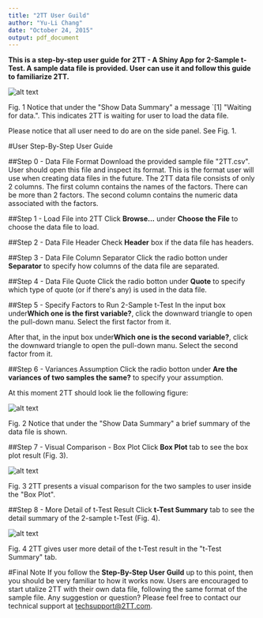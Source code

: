 ```yaml
---
title: "2TT User Guild"
author: "Yu-Li Chang"
date: "October 24, 2015"
output: pdf_document
---
```


**This is a step-by-step user guide for 2TT - A Shiny App for 2-Sample t-Test. A sample data file is provided. User can use it and follow this guide to familiarize 2TT.**

![alt text](http://i.imgur.com/QPqmDnv.png)

Fig. 1 Notice that under the "Show Data Summary" a message `[1] "Waiting for data.". This indicates 2TT is waiting for user to load the data file.

Please notice that all user need to do are on the side panel. See Fig. 1.

#User Step-By-Step User Guide

##Step 0 - Data File Format
Download the provided sample file "2TT.csv". User should open this file and inspect its format. This is the format user will use when creating data files in the future. The 2TT data file consists of only 2 columns. The first column contains the names of the factors. There can be more than 2 factors. The second column contains the numeric data associated with the factors.

##Step 1 - Load File into 2TT
Click **Browse...** under **Choose the File** to choose the data file to load.

##Step 2 - Data File Header
Check **Header** box if the data file has headers.

##Step 3 - Data File Column Separator
Click the radio botton under **Separator** to specify how columns of the data file are separated.

##Step 4 - Data File Quote
Click the radio botton under **Quote** to specify which type of quote (or if there's any) is used in the data file.

##Step 5 - Specify Factors to Run 2-Sample t-Test
In the input box under**Which one is the first variable?**, click the downward triangle to open the pull-down manu. Select the first factor from it. 

After that, in the input box under**Which one is the second variable?**, click the downward triangle to open the pull-down manu. Select the second factor from it.

##Step 6 - Variances Assumption
Click the radio botton under **Are the variances of two samples the same?** to specify your assumption.

At this moment 2TT should look lie the following figure:

![alt text](http://i.imgur.com/qkuGiuk.png)

Fig. 2 Notice that under the "Show Data Summary" a brief summary of the data file is shown.

##Step 7 - Visual Comparison - Box Plot
Click **Box Plot** tab to see the box plot result (Fig. 3).

![alt text](http://i.imgur.com/7CZlSz2.png)

Fig. 3 2TT presents a visual comparison for the two samples to user inside the "Box Plot".

##Step 8 - More Detail of t-Test Result
Click **t-Test Summary** tab to see the detail summary of the 2-sample t-Test (Fig. 4). 

![alt text](http://i.imgur.com/iXRNiuP.png)

Fig. 4 2TT gives user more detail of the t-Test result in the "t-Test Summary" tab.

#Final Note
If you follow the **Step-By-Step User Guild** up to this point, then you should be very familiar to how it works now. Users are encouraged to start utalize 2TT with their own data file, following the same format of the sample file. Any suggestion or question? Please feel free to contact our technical support at techsupport@2TT.com.

